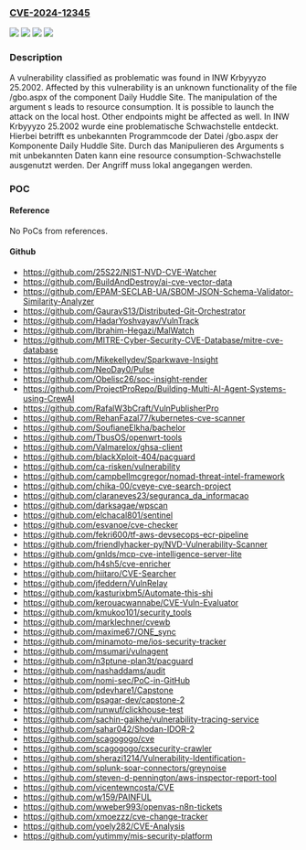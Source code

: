 ### [CVE-2024-12345](https://cve.mitre.org/cgi-bin/cvename.cgi?name=CVE-2024-12345)
![](https://img.shields.io/static/v1?label=Product&message=Krbyyyzo&color=blue)
![](https://img.shields.io/static/v1?label=Version&message=25.2002%20&color=brightgreen)
![](https://img.shields.io/static/v1?label=Vulnerability&message=Denial%20of%20Service&color=brightgreen)
![](https://img.shields.io/static/v1?label=Vulnerability&message=Resource%20Consumption&color=brightgreen)

### Description

A vulnerability classified as problematic was found in INW Krbyyyzo 25.2002. Affected by this vulnerability is an unknown functionality of the file /gbo.aspx of the component Daily Huddle Site. The manipulation of the argument s leads to resource consumption. It is possible to launch the attack on the local host. Other endpoints might be affected as well.
In INW Krbyyyzo 25.2002 wurde eine problematische Schwachstelle entdeckt. Hierbei betrifft es unbekannten Programmcode der Datei /gbo.aspx der Komponente Daily Huddle Site. Durch das Manipulieren des Arguments s mit unbekannten Daten kann eine resource consumption-Schwachstelle ausgenutzt werden. Der Angriff muss lokal angegangen werden.

### POC

#### Reference
No PoCs from references.

#### Github
- https://github.com/25S22/NIST-NVD-CVE-Watcher
- https://github.com/BuildAndDestroy/ai-cve-vector-data
- https://github.com/EPAM-SECLAB-UA/SBOM-JSON-Schema-Validator-Similarity-Analyzer
- https://github.com/GauravS13/Distributed-Git-Orchestrator
- https://github.com/HadarYoshvayav/VulnTrack
- https://github.com/Ibrahim-Hegazi/MalWatch
- https://github.com/MITRE-Cyber-Security-CVE-Database/mitre-cve-database
- https://github.com/Mikekellydev/Sparkwave-Insight
- https://github.com/NeoDay0/Pulse
- https://github.com/Obelisc26/soc-insight-render
- https://github.com/ProjectProRepo/Building-Multi-AI-Agent-Systems-using-CrewAI
- https://github.com/RafalW3bCraft/VulnPublisherPro
- https://github.com/RehanFazal77/kubernetes-cve-scanner
- https://github.com/SoufianeElkha/bachelor
- https://github.com/TbusOS/openwrt-tools
- https://github.com/Valmarelox/ghsa-client
- https://github.com/blackXploit-404/pacguard
- https://github.com/ca-risken/vulnerability
- https://github.com/campbellmcgregor/nomad-threat-intel-framework
- https://github.com/chika-00/cveye-cve-search-project
- https://github.com/claraneves23/seguranca_da_informacao
- https://github.com/darksagae/wpscan
- https://github.com/elchacal801/sentinel
- https://github.com/esvanoe/cve-checker
- https://github.com/fekri600/tf-aws-devsecops-ecr-pipeline
- https://github.com/friendlyhacker-py/NVD-Vulnerability-Scanner
- https://github.com/gnlds/mcp-cve-intelligence-server-lite
- https://github.com/h4sh5/cve-enricher
- https://github.com/hiitaro/CVE-Searcher
- https://github.com/jfeddern/VulnRelay
- https://github.com/kasturixbm5/Automate-this-shi
- https://github.com/kerouacwannabe/CVE-Vuln-Evaluator
- https://github.com/kmukoo101/security_tools
- https://github.com/marklechner/cvewb
- https://github.com/maxime67/ONE_sync
- https://github.com/minamoto-me/ios-security-tracker
- https://github.com/msumari/vulnagent
- https://github.com/n3ptune-plan3t/pacguard
- https://github.com/nashaddams/audit
- https://github.com/nomi-sec/PoC-in-GitHub
- https://github.com/pdevhare1/Capstone
- https://github.com/psagar-dev/capstone-2
- https://github.com/runwuf/clickhouse-test
- https://github.com/sachin-gaikhe/vulnerability-tracing-service
- https://github.com/sahar042/Shodan-IDOR-2
- https://github.com/scagogogo/cve
- https://github.com/scagogogo/cxsecurity-crawler
- https://github.com/sherazi1214/Vulnerability-Identification-
- https://github.com/splunk-soar-connectors/greynoise
- https://github.com/steven-d-pennington/aws-inspector-report-tool
- https://github.com/vicentewncosta/CVE
- https://github.com/w159/PAINFUL
- https://github.com/wweber993/openvas-n8n-tickets
- https://github.com/xmoezzz/cve-change-tracker
- https://github.com/yoely282/CVE-Analysis
- https://github.com/yutimmy/mis-security-platform

